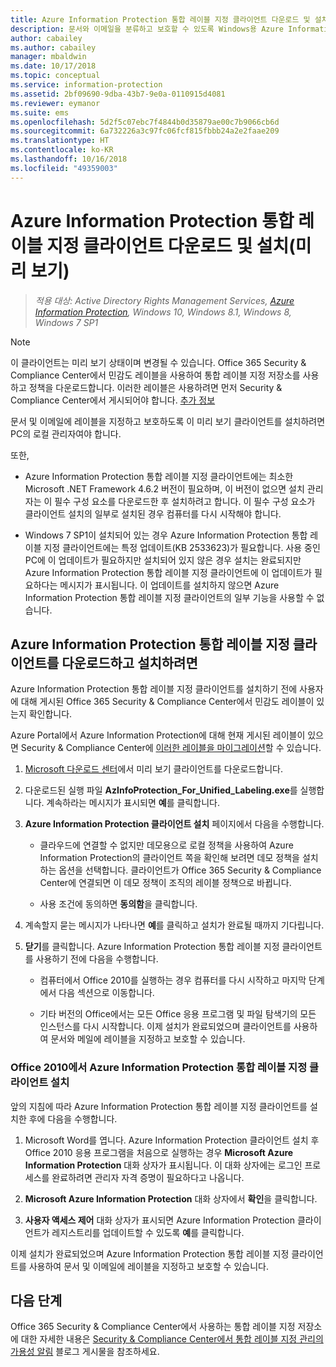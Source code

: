 ```yaml
---
title: Azure Information Protection 통합 레이블 지정 클라이언트 다운로드 및 설치(미리 보기)
description: 문서와 이메일을 분류하고 보호할 수 있도록 Windows용 Azure Information Protection 통합 레이블 지정 클라이언트의 미리 보기 버전을 설치하는 사용자에 대한 지침입니다.
author: cabailey
ms.author: cabailey
manager: mbaldwin
ms.date: 10/17/2018
ms.topic: conceptual
ms.service: information-protection
ms.assetid: 2bf09690-9dba-43b7-9e0a-0110915d4081
ms.reviewer: eymanor
ms.suite: ems
ms.openlocfilehash: 5d2f5c07ebc7f4844b0d35879ae00c7b9066cb6d
ms.sourcegitcommit: 6a732226a3c97fc06fcf815fbbb24a2e2faae209
ms.translationtype: HT
ms.contentlocale: ko-KR
ms.lasthandoff: 10/16/2018
ms.locfileid: "49359003"
---
```

# <a name="download-and-install-the-azure-information-protection-unified-labeling-client-preview"></a>Azure Information Protection 통합 레이블 지정 클라이언트 다운로드 및 설치(미리 보기)

>*적용 대상: Active Directory Rights Management Services, [Azure Information Protection](https://azure.microsoft.com/pricing/details/information-protection), Windows 10, Windows 8.1, Windows 8, Windows 7 SP1*

> [!NOTE]
> 이 클라이언트는 미리 보기 상태이며 변경될 수 있습니다. Office 365 Security & Compliance Center에서 민감도 레이블을 사용하여 통합 레이블 지정 저장소를 사용하고 정책을 다운로드합니다. 이러한 레이블은 사용하려면 먼저 Security & Compliance Center에서 게시되어야 합니다. [추가 정보](https://techcommunity.microsoft.com/t5/Security-Privacy-and-Compliance/Announcing-the-availability-of-unified-labeling-management-in/ba-p/262492)

문서 및 이메일에 레이블을 지정하고 보호하도록 이 미리 보기 클라이언트를 설치하려면 PC의 로컬 관리자여야 합니다.

또한,

- Azure Information Protection 통합 레이블 지정 클라이언트에는 최소한 Microsoft .NET Framework 4.6.2 버전이 필요하며, 이 버전이 없으면 설치 관리자는 이 필수 구성 요소를 다운로드한 후 설치하려고 합니다. 이 필수 구성 요소가 클라이언트 설치의 일부로 설치된 경우 컴퓨터를 다시 시작해야 합니다.

- Windows 7 SP1이 설치되어 있는 경우 Azure Information Protection 통합 레이블 지정 클라이언트에는 특정 업데이트(KB 2533623)가 필요합니다. 사용 중인 PC에 이 업데이트가 필요하지만 설치되어 있지 않은 경우 설치는 완료되지만 Azure Information Protection 통합 레이블 지정 클라이언트에 이 업데이트가 필요하다는 메시지가 표시됩니다. 이 업데이트를 설치하지 않으면 Azure Information Protection 통합 레이블 지정 클라이언트의 일부 기능을 사용할 수 없습니다. 

## <a name="to-download-and-install-the-azure-information-protection-unified-labeling-client"></a>Azure Information Protection 통합 레이블 지정 클라이언트를 다운로드하고 설치하려면

Azure Information Protection 통합 레이블 지정 클라이언트를 설치하기 전에 사용자에 대해 게시된 Office 365 Security & Compliance Center에서 민감도 레이블이 있는지 확인합니다. 

Azure Portal에서 Azure Information Protection에 대해 현재 게시된 레이블이 있으면 Security & Compliance Center에 [이러한 레이블을 마이그레이션](../configure-policy-migrate-labels.md)할 수 있습니다.

1. [Microsoft 다운로드 센터](https://www.microsoft.com/en-us/download/details.aspx?id=57440)에서 미리 보기 클라이언트를 다운로드합니다.

2. 다운로드된 실행 파일 **AzInfoProtection_For_Unified_Labeling.exe**를 실행합니다. 계속하라는 메시지가 표시되면 **예**를 클릭합니다.    

3. **Azure Information Protection 클라이언트 설치** 페이지에서 다음을 수행합니다.     
    - 클라우드에 연결할 수 없지만 데모용으로 로컬 정책을 사용하여 Azure Information Protection의 클라이언트 쪽을 확인해 보려면 데모 정책을 설치하는 옵션을 선택합니다. 클라이언트가 Office 365 Security & Compliance Center에 연결되면 이 데모 정책이 조직의 레이블 정책으로 바뀝니다.

    - 사용 조건에 동의하면 **동의함**을 클릭합니다.    

4. 계속할지 묻는 메시지가 나타나면 **예**를 클릭하고 설치가 완료될 때까지 기다립니다.    

6. **닫기**를 클릭합니다. Azure Information Protection 통합 레이블 지정 클라이언트를 사용하기 전에 다음을 수행합니다.    

    - 컴퓨터에서 Office 2010를 실행하는 경우 컴퓨터를 다시 시작하고 마지막 단계에서 다음 섹션으로 이동합니다.    
        
    - 기타 버전의 Office에서는 모든 Office 응용 프로그램 및 파일 탐색기의 모든 인스턴스를 다시 시작합니다. 이제 설치가 완료되었으며 클라이언트를 사용하여 문서와 메일에 레이블을 지정하고 보호할 수 있습니다.    

### <a name="installing-the-azure-information-protection-unified-labeling-client-with-office-2010"></a>Office 2010에서 Azure Information Protection 통합 레이블 지정 클라이언트 설치

앞의 지침에 따라 Azure Information Protection 통합 레이블 지정 클라이언트를 설치한 후에 다음을 수행합니다.

1. Microsoft Word를 엽니다. Azure Information Protection 클라이언트 설치 후 Office 2010 응용 프로그램을 처음으로 실행하는 경우 **Microsoft Azure Information Protection** 대화 상자가 표시됩니다. 이 대화 상자에는 로그인 프로세스를 완료하려면 관리자 자격 증명이 필요하다고 나옵니다.

2. **Microsoft Azure Information Protection** 대화 상자에서 **확인**을 클릭합니다.

3. **사용자 액세스 제어** 대화 상자가 표시되면 Azure Information Protection 클라이언트가 레지스트리를 업데이트할 수 있도록 **예**를 클릭합니다.

이제 설치가 완료되었으며 Azure Information Protection 통합 레이블 지정 클라이언트를 사용하여 문서 및 이메일에 레이블을 지정하고 보호할 수 있습니다.

## <a name="next-steps"></a>다음 단계

Office 365 Security & Compliance Center에서 사용하는 통합 레이블 지정 저장소에 대한 자세한 내용은 [Security & Compliance Center에서 통합 레이블 지정 관리의 가용성 알림](https://techcommunity.microsoft.com/t5/Security-Privacy-and-Compliance/Announcing-the-availability-of-unified-labeling-management-in/ba-p/262492) 블로그 게시물을 참조하세요.

